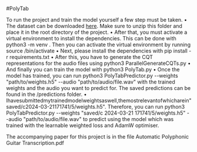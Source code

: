 #PolyTab

To run the project and train the model yourself a few step must be taken.
• The dataset can be downloaded [here](https://zenodo.org/record/1422265/files/GuitarSet_audio_and_annotation.zip?download=1). Make sure to unzip this folder and place it in the root directory of the project.
• After that, you must activate a virtual environment to install the dependencies. This can be done with
   python3 -m venv <env>
. Then you can activate the virtual environment by running
   source <env>/bin/activate
• Next, please install the dependencies with
   pip install -r requirements.txt
• After this, you have to generate the CQT representations for the audio files using
   python3 ParallelGenerateCQTs.py
• And finally you can train the model with
  python3 PolyTab.py
• Once the model has trained, you can run
   python3 PolyTabPredictor.py --weights "path/to/weights.h5"
      --audio "path/to/audio/file.wav"
with the trained weights and the audio you want to predict for. The saved predictions can be found in the /predictions folder.
• Ihavesubmittedmytrainedmodelweightsaswell,themostrelevantofwhicharein"saved/c2024-03-21171741/5/weights.h5". Therefore, you can run
   python3 PolyTabPredictor.py --weights
      "saved/c 2024-03-21 171741/5/weights.h5" --audio "path/to/audio/file.wav"
to predict using the model which was trained with the learnable weighted loss and AdamW optimiser.

The accompanying paper for this project is in the file Automatic Polyphonic Guitar Transcription.pdf
